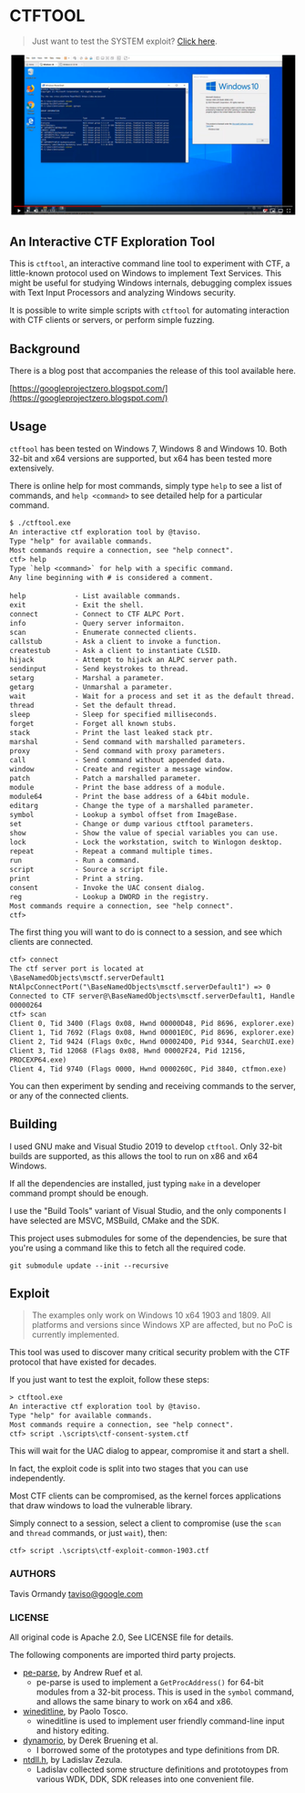 # CTFTOOL

>
> Just want to test the SYSTEM exploit? [Click here](#Exploit).
>

[![Video of Exploit](thumb.png)](https://www.youtube.com/watch?v=quenNNqoDBs)

## An Interactive CTF Exploration Tool

This is `ctftool`, an interactive command line tool to experiment with CTF, a
little-known protocol used on Windows to implement Text Services. This might
be useful for studying Windows internals, debugging complex issues with Text
Input Processors and analyzing Windows security.

It is possible to write simple scripts with `ctftool` for automating interaction
with CTF clients or servers, or perform simple fuzzing.

## Background

There is a blog post that accompanies the release of this tool available here.

[https://googleprojectzero.blogspot.com/](https://googleprojectzero.blogspot.com/)

## Usage

`ctftool` has been tested on Windows 7, Windows 8 and Windows 10. Both 32-bit
and x64 versions are supported, but x64 has been tested more extensively.

There is online help for most commands, simply type `help` to see a list of
commands, and `help <command>` to see detailed help for a particular command.

```
$ ./ctftool.exe
An interactive ctf exploration tool by @taviso.
Type "help" for available commands.
Most commands require a connection, see "help connect".
ctf> help
Type `help <command>` for help with a specific command.
Any line beginning with # is considered a comment.

help            - List available commands.
exit            - Exit the shell.
connect         - Connect to CTF ALPC Port.
info            - Query server informaiton.
scan            - Enumerate connected clients.
callstub        - Ask a client to invoke a function.
createstub      - Ask a client to instantiate CLSID.
hijack          - Attempt to hijack an ALPC server path.
sendinput       - Send keystrokes to thread.
setarg          - Marshal a parameter.
getarg          - Unmarshal a parameter.
wait            - Wait for a process and set it as the default thread.
thread          - Set the default thread.
sleep           - Sleep for specified milliseconds.
forget          - Forget all known stubs.
stack           - Print the last leaked stack ptr.
marshal         - Send command with marshalled parameters.
proxy           - Send command with proxy parameters.
call            - Send command without appended data.
window          - Create and register a message window.
patch           - Patch a marshalled parameter.
module          - Print the base address of a module.
module64        - Print the base address of a 64bit module.
editarg         - Change the type of a marshalled parameter.
symbol          - Lookup a symbol offset from ImageBase.
set             - Change or dump various ctftool parameters.
show            - Show the value of special variables you can use.
lock            - Lock the workstation, switch to Winlogon desktop.
repeat          - Repeat a command multiple times.
run             - Run a command.
script          - Source a script file.
print           - Print a string.
consent         - Invoke the UAC consent dialog.
reg             - Lookup a DWORD in the registry.
Most commands require a connection, see "help connect".
ctf>
```

The first thing you will want to do is connect to a session, and see which
clients are connected.

```
ctf> connect
The ctf server port is located at \BaseNamedObjects\msctf.serverDefault1
NtAlpcConnectPort("\BaseNamedObjects\msctf.serverDefault1") => 0
Connected to CTF server@\BaseNamedObjects\msctf.serverDefault1, Handle 00000264
ctf> scan
Client 0, Tid 3400 (Flags 0x08, Hwnd 00000D48, Pid 8696, explorer.exe)
Client 1, Tid 7692 (Flags 0x08, Hwnd 00001E0C, Pid 8696, explorer.exe)
Client 2, Tid 9424 (Flags 0x0c, Hwnd 000024D0, Pid 9344, SearchUI.exe)
Client 3, Tid 12068 (Flags 0x08, Hwnd 00002F24, Pid 12156, PROCEXP64.exe)
Client 4, Tid 9740 (Flags 0000, Hwnd 0000260C, Pid 3840, ctfmon.exe)
```

You can then experiment by sending and receiving commands to the server, or any
of the connected clients.

## Building

I used GNU make and Visual Studio 2019 to develop `ctftool`. Only 32-bit builds
are supported, as this allows the tool to run on x86 and x64 Windows.

If all the dependencies are installed, just typing `make` in a developer command
prompt should be enough.

I use the "Build Tools" variant of Visual Studio, and the only components I have
selected are MSVC, MSBuild, CMake and the SDK.

This project uses submodules for some of the dependencies, be sure that you're
using a command like this to fetch all the required code.

```
git submodule update --init --recursive
```

## Exploit

> The examples only work on Windows 10 x64 1903 and 1809. All platforms
> and versions since Windows XP are affected, but no PoC is currently
> implemented.

This tool was used to discover many critical security problem with the CTF
protocol that have existed for decades.

If you just want to test the exploit, follow these steps:

```
> ctftool.exe
An interactive ctf exploration tool by @taviso.
Type "help" for available commands.
Most commands require a connection, see "help connect".
ctf> script .\scripts\ctf-consent-system.ctf
```

This will wait for the UAC dialog to appear, compromise it and start a shell.

In fact, the exploit code is split into two stages that you can use
independently.

Most CTF clients can be compromised, as the kernel forces applications that draw
windows to load the vulnerable library.

Simply connect to a session, select a client to compromise (use the `scan` and
`thread` commands, or just `wait`), then:

```
ctf> script .\scripts\ctf-exploit-common-1903.ctf
```

### AUTHORS

Tavis Ormandy <taviso@google.com>

### LICENSE

All original code is Apache 2.0, See LICENSE file for details.

The following components are imported third party projects.

* [pe-parse](https://github.com/trailofbits/pe-parse), by Andrew Ruef et al.
  * pe-parse is used to implement a `GetProcAddress()` for 64-bit modules from a
    32-bit process. This is used in the `symbol` command, and allows the same
    binary to work on x64 and x86.
* [wineditline](http://mingweditline.sourceforge.net/), by Paolo Tosco.
  * wineditline is used to implement user friendly command-line input and
    history editing.
* [dynamorio](https://www.dynamorio.org/), by Derek Bruening et al.
  * I borrowed some of the prototypes and type definitions from DR.
* [ntdll.h](http://www.zezula.net/en/prog/lpc.html), by Ladislav Zezula.
  * Ladislav collected some structure definitions and prototoypes from
    various WDK, DDK, SDK releases into one convenient file.
